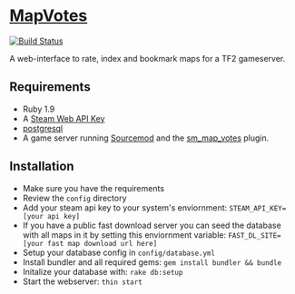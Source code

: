 # [MapVotes](http://107.170.37.36:49156/)
[![Build Status](https://travis-ci.org/CrimsonTautology/map_votes.png?branch=master)](https://travis-ci.org/CrimsonTautology/map_votes)

A web-interface to rate, index and bookmark maps for a TF2 gameserver.

## Requirements
* Ruby 1.9
* A [Steam Web API Key](http://steamcommunity.com/dev)
* [postgresql](http://www.postgresql.org/)
* A game server running [Sourcemod](http://www.sourcemod.net) and the [sm_map_votes](https://github.com/CrimsonTautology/sm_map_votes) plugin.

## Installation
* Make sure you have the requirements
* Review the `config` directory
* Add your steam api key to your system's enviornment: `STEAM_API_KEY=[your api key]`
* If you have a public fast download server you can seed the database with all maps in it by setting this enviornment variable: `FAST_DL_SITE=[your fast map download url here]`
* Setup your database config in `config/database.yml`
* Install bundler and all required gems: `gem install bundler && bundle`
* Initalize your database with: `rake db:setup`
* Start the webserver: `thin start`
